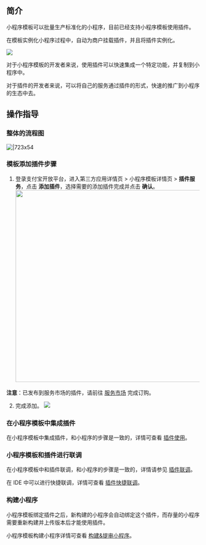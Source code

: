 ## 简介

小程序模板可以批量生产标准化的小程序，目前已经支持小程序模板使用插件。

在模板实例化小程序过程中，自动为商户挂载插件，并且将插件实例化。

![](https://cdn.nlark.com/yuque/0/2021/png/179989/1634896514625-e1d4faa9-cb36-4f25-8172-1466beb267e2.png#align=left&display=inline&height=497&margin=%5Bobject%20Object%5D&name=%E6%A8%A1%E6%9D%BF%E4%BD%BF%E7%94%A8%E6%8F%92%E4%BB%B6.png&originHeight=497&originWidth=731&size=14130&status=done&style=none&width=731)

对于小程序模板的开发者来说，使用插件可以快速集成一个特定功能，并复制到小程序中。

对于插件的开发者来说，可以将自己的服务通过插件的形式，快速的推广到小程序的生态中去。

## 操作指导

### 整体的流程图

![|723x54](https://cdn.nlark.com/yuque/0/2021/png/179989/1633749535268-8aecd90a-cd9a-4a5f-b74e-f95c0889325a.png#align=left&display=inline&height=64&margin=%5Bobject%20Object%5D&name=%E7%BB%98%E5%9B%BE1.png&originHeight=64&originWidth=859&size=10151&status=done&style=none&width=859)

### 模板添加插件步骤

1. 登录支付宝开放平台，进入第三方应用详情页 > 小程序模板详情页 > **插件服务**，点击 **添加插件**，选择需要的添加插件完成并点击 **确认**。
</br> <img src="https://cdn.nlark.com/yuque/0/2022/png/179989/1661494460641-4e6dc8ba-7989-4368-b02a-c8e6c209e58b.png" width="900px" height="500px" >

**注意**：已发布到服务市场的插件，请前往 [服务市场](https://b.alipay.com/page/fw-market/home) 完成订购。

2. 完成添加。 ![](https://cdn.nlark.com/yuque/0/2022/png/179989/1661494744531-26153011-5d77-4836-9dd9-82aeef047cf6.png)

### 在小程序模板中集成插件

在小程序模板中集成插件，和小程序的步骤是一致的，详情可查看 [插件使用](https://opendocs.alipay.com/mini/plugin/plugin-usage)。

### 小程序模板和插件进行联调

在小程序模板中和插件联调，和小程序的步骤是一致的，详情请参见 [插件联调](https://opendocs.alipay.com/mini/plugin/test)。

在 IDE 中可以进行快捷联调，详情可查看 [插件快捷联调](https://opendocs.alipay.com/mini/plugin/01phjs)。

### 构建小程序

小程序模板绑定插件之后，新构建的小程序会自动绑定这个插件，而存量的小程序需要重新构建并上传版本后才能使用插件。

小程序模板构建小程序详情可查看 [构建&提审小程序](https://opendocs.alipay.com/mini/isv/emq1k2)。
